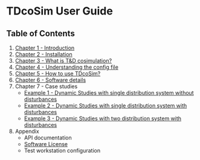 # TDcoSim User Guide
## Table of Contents

1. [Chapter 1 - Introduction](user_guide_introduction.md)
2. [Chapter 2 - Installation](user_guide_installation.md)
2. [Chapter 3 - What is T&D cosimulation?](user_guide_cosimulation_details.ipynb) 
3. [Chapter 4 - Understanding the config file](user_guide_understanding_config.md)
4. [Chapter 5 - How to use TDcoSim?](user_guide_using_tdcosim.md)
5. [Chapter 6 - Software details](user_guide_software_details.md)
6. Chapter 7 - Case studies
    * [Example 1 - Dynamic Studies with single distribution system without disturbances](Example_2.md)
    * [Example 2 - Dynamic Studies with single distribution system with disturbances](Test_cases.md)
    * [Example 3 - Dynamic Studies with two distribution system with disturbances](Example_3.md)
7. Appendix
    * API documentation
    * [Software License](../LICENSE.md)
    * Test workstation configuration
